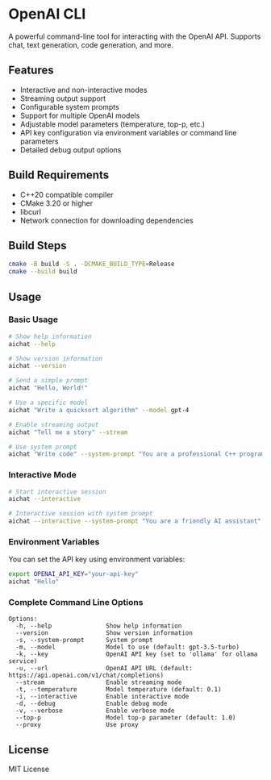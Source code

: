 # OpenAI CLI

A powerful command-line tool for interacting with the OpenAI API. Supports chat, text generation, code generation, and more.

## Features

- Interactive and non-interactive modes
- Streaming output support
- Configurable system prompts
- Support for multiple OpenAI models
- Adjustable model parameters (temperature, top-p, etc.)
- API key configuration via environment variables or command line parameters
- Detailed debug output options

## Build Requirements

- C++20 compatible compiler
- CMake 3.20 or higher
- libcurl
- Network connection for downloading dependencies

## Build Steps

```bash
cmake -B build -S . -DCMAKE_BUILD_TYPE=Release
cmake --build build
```

## Usage

### Basic Usage

```bash
# Show help information
aichat --help

# Show version information
aichat --version

# Send a simple prompt
aichat "Hello, World!"

# Use a specific model
aichat "Write a quicksort algorithm" --model gpt-4

# Enable streaming output
aichat "Tell me a story" --stream

# Use system prompt
aichat "Write code" --system-prompt "You are a professional C++ programmer"
```

### Interactive Mode

```bash
# Start interactive session
aichat --interactive

# Interactive session with system prompt
aichat --interactive --system-prompt "You are a friendly AI assistant"
```

### Environment Variables

You can set the API key using environment variables:

```bash
export OPENAI_API_KEY="your-api-key"
aichat "Hello"
```

### Complete Command Line Options

```
Options:
  -h, --help               Show help information
  --version                Show version information
  -s, --system-prompt      System prompt
  -m, --model              Model to use (default: gpt-3.5-turbo)
  -k, --key                OpenAI API key (set to 'ollama' for ollama service)
  -u, --url                OpenAI API URL (default: https://api.openai.com/v1/chat/completions)
  --stream                 Enable streaming mode
  -t, --temperature        Model temperature (default: 0.1)
  -i, --interactive        Enable interactive mode
  -d, --debug              Enable debug mode
  -v, --verbose            Enable verbose mode
  --top-p                  Model top-p parameter (default: 1.0)
  --proxy                  Use proxy
```

## License

MIT License 
